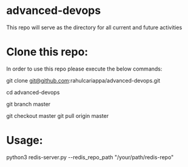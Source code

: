 # advanced-devops
This repo will serve as the directory for all current and future activities

# Clone this repo:

In order to use this repo please execute the below commands:

git clone git@github.com:rahulcariappa/advanced-devops.git

cd advanced-devops

git branch master

git checkout master
git pull origin master

# Usage:
python3 redis-server.py --redis_repo_path "/your/path/redis-repo"
